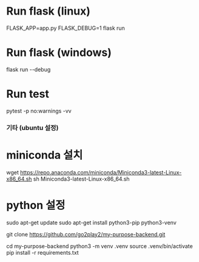 # Run flask (linux)
FLASK_APP=app.py FLASK_DEBUG=1 flask run

# Run flask (windows)
flask run --debug


# Run test
pytest -p no:warnings -vv



### 기타 (ubuntu 설정) ###
# miniconda 설치
wget https://repo.anaconda.com/miniconda/Miniconda3-latest-Linux-x86_64.sh
sh Miniconda3-latest-Linux-x86_64.sh

# python 설정
sudo apt-get update
sudo apt-get install python3-pip python3-venv

git clone https://github.com/go2play2/my-purpose-backend.git

cd my-purpose-backend
python3 -m venv .venv
source .venv/bin/activate
pip install -r requirements.txt
